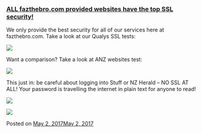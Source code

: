 
### [ALL fazthebro.com provided websites have the top SSL security!](https://fazthebro.com/2017/05/03/all-fazthebro-com-provided-websites-have-the-top-ssl-security/)

We only provide the best security for all of our services here at fazthebro.com. Take a look at our Qualys SSL tests:

![](https://fazthebro.com/wp-content/uploads/2017/05/2017-05-03-11_14_57-SSL-Server-Test_-fazthebro.com-Powered-by-Qualys-SSL-Labs.png)

Want a comparison? Take a look at ANZ websites test:

![](https://fazthebro.com/wp-content/uploads/2017/05/anz.png)

This just in: be careful about logging into Stuff or NZ Herald – NO SSL AT ALL! Your password is travelling the internet in plain text for anyone to read!

![](https://fazthebro.com/wp-content/uploads/2017/05/2017-05-03-11_18_01-Latest-breaking-news-NZ-_-Stuff.co_.nz_.png)

![](https://fazthebro.com/wp-content/uploads/2017/05/2017-05-03-11_18_31-NZ-Herald_-New-Zealands-Latest-News-Business-Sport-Weather-Travel-Technolo.png)

Posted on [May 2, 2017May 2, 2017](https://fazthebro.com/2017/05/02/security-tip-of-the-day-contactless-cards/)

